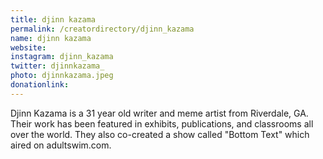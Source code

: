 ```yaml
---
title: djinn kazama
permalink: /creatordirectory/djinn_kazama
name: djinn kazama
website:
instagram: djinn_kazama
twitter: djinnkazama_
photo: djinnkazama.jpeg
donationlink:
---
```

Djinn Kazama is a 31 year old writer and meme artist from Riverdale, GA. Their work has been featured in exhibits, publications, and classrooms all over the world. They also co-created a show called "Bottom Text" which aired on adultswim.com. 